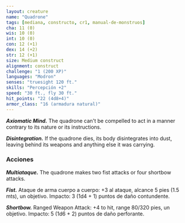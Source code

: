 ```yaml
---
layout: creature
name: "Quadrone"
tags: [mediana, constructo, cr1, manual-de-monstruos]
cha: 11 (0)
wis: 10 (0)
int: 10 (0)
con: 12 (+1)
dex: 14 (+2)
str: 12 (+1)
size: Medium construct
alignment: construct
challenge: "1 (200 XP)"
languages: "Modron"
senses: "truesight 120 ft."
skills: "Percepción +2"
speed: "30 ft., fly 30 ft."
hit_points: "22 (4d8+4)"
armor_class: "16 (armadura natural)"
---
```


***Axiomatic Mind.*** The quadrone can't be compelled to act in a manner contrary to its nature or its instructions.

***Disintegration.*** If the quadrone dies, its body disintegrates into dust, leaving behind its weapons and anything else it was carrying.

### Acciones

***Multiataque.*** The quadrone makes two fist attacks or four shortbow attacks.

***Fist.*** Ataque de arma cuerpo a cuerpo: +3 al ataque, alcance 5 pies (1.5 mts), un objetivo. Impacto: 3 (1d4 + 1) puntos de daño contundente.

***Shortbow.*** Ranged Weapon Attack: +4 to hit, range 80/320 pies, un objetivo. Impacto: 5 (1d6 + 2) puntos de daño perforante.